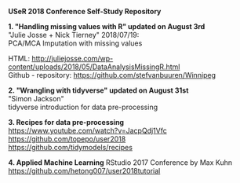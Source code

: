 **USeR 2018 Conference Self-Study Repository**

**1. "Handling missing values with R" updated on August 3rd**  
 "Julie Josse + Nick Tierney" 2018/07/19:  
 PCA/MCA Imputation with missing values   
 
HTML: http://juliejosse.com/wp-content/uploads/2018/05/DataAnalysisMissingR.html    
Github - repository: https://github.com/stefvanbuuren/Winnipeg  

**2. "Wrangling with tidyverse" updated on August 31st**  
"Simon Jackson"  
tidyverse introduction for data pre-processing   

**3. Recipes for data pre-processing**  
https://www.youtube.com/watch?v=JacpQdj1Vfc  
https://github.com/topepo/user2018  
https://github.com/tidymodels/recipes  

**4. Applied Machine Learning**
RStudio 2017 Conference by Max Kuhn  
https://github.com/hetong007/user2018tutorial  

